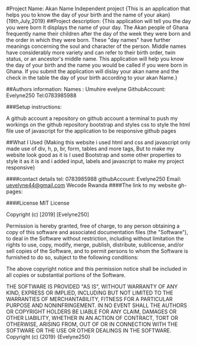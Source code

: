 #Project Name:
Akan Name Independent project
{This is an application that helps you to know the day of your birth and the name of your akan} {19th,July,2019}
##Project description:
{This application will tell you the day you were born 
It displays the name of your day. 
The Akan people of Ghana frequently name their children after the day of the week they were born and the order in which they were born. These "day names" have further meanings concerning the soul and character of the person. Middle names have considerably more variety and can refer to their birth order, twin status, or an ancestor's middle name. 
This application will help you know the day of your birth and the name you would be called if you were born in Ghana. 
If you submit the application will dislay your akan name and the check in the table the day of your birth according to your akan Name.}

##Authors information:
Names : Umuhire evelyne
GithubAccount: Evelyne250
Tel:0783985988

###Setup instructions: 

A github account 
a repository on github account 
a terminal to push my workings on the github repository
bootstrap and styles css to style the html file
use of javascript for the application to be responsive
github pages

##What I Used
{Making this website i used html and css and javascript only made use of div, h, p, br, form, tables and more tags, But to make my website look good as it is I used Bootstrap and some other properties to style it as it is and i added input, labels and javascript to make my project responsive}

####contact details
tel: 0783985988
githubAccount: Evelyne250
Email: uevelyne44@gmail.com
Wecode Rwanda
####The link to my website gh-pages:


####License
MIT License

Copyright (c) [2019] [Evelyne250]

Permission is hereby granted, free of charge, to any person obtaining a copy of this software and associated documentation files (the "Software"), to deal in the Software without restriction, including without limitation the rights to use, copy, modify, merge, publish, distribute, sublicense, and/or sell copies of the Software, and to permit persons to whom the Software is furnished to do so, subject to the following conditions:

The above copyright notice and this permission notice shall be included in all copies or substantial portions of the Software.

THE SOFTWARE IS PROVIDED "AS IS", WITHOUT WARRANTY OF ANY KIND, EXPRESS OR IMPLIED, INCLUDING BUT NOT LIMITED TO THE WARRANTIES OF MERCHANTABILITY, FITNESS FOR A PARTICULAR PURPOSE AND NONINFRINGEMENT. IN NO EVENT SHALL THE AUTHORS OR COPYRIGHT HOLDERS BE LIABLE FOR ANY CLAIM, DAMAGES OR OTHER LIABILITY, WHETHER IN AN ACTION OF CONTRACT, TORT OR OTHERWISE, ARISING FROM, OUT OF OR IN CONNECTION WITH THE SOFTWARE OR THE USE OR OTHER DEALINGS IN THE SOFTWARE. Copyright (c) {2019} {Evelyne250}